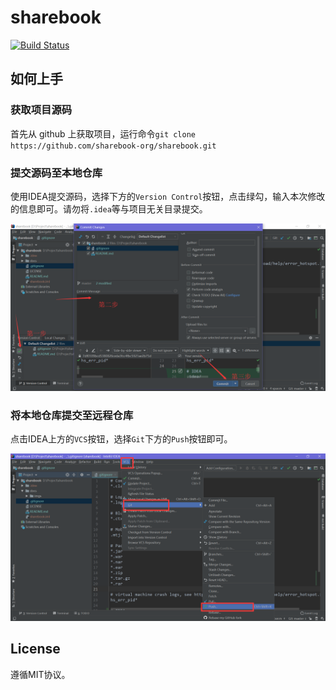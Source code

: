 # sharebook

[![Build Status](https://travis-ci.com/sharebook-org/sharebook.svg?branch=master)](https://travis-ci.com/sharebook-org/sharebook)

## 如何上手

### 获取项目源码

首先从 github 上获取项目，运行命令`git clone https://github.com/sharebook-org/sharebook.git`

### 提交源码至本地仓库

使用IDEA提交源码，选择下方的`Version Control`按钮，点击绿勾，输入本次修改的信息即可。请勿将`.idea`等与项目无关目录提交。

![](./docs/imgs/commit.png)

### 将本地仓库提交至远程仓库

点击IDEA上方的`VCS`按钮，选择`Git`下方的`Push`按钮即可。

![](./docs/imgs/push.png)

## License

遵循MIT协议。